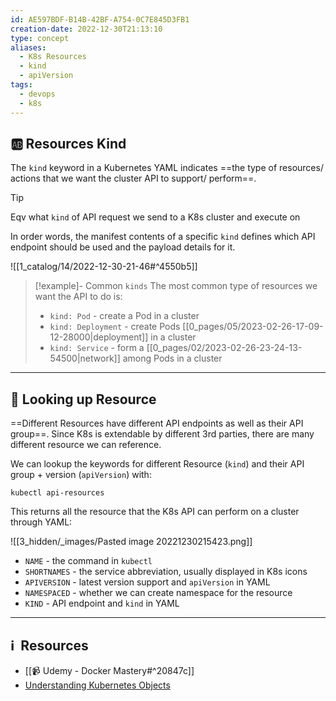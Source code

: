 ```yaml
---
id: AE597BDF-B14B-42BF-A754-0C7E845D3FB1
creation-date: 2022-12-30T21:13:10
type: concept
aliases:
  - K8s Resources
  - kind
  - apiVersion
tags:
  - devops
  - k8s
---
```

## 🆎 Resources Kind

The `kind` keyword in a Kubernetes YAML indicates ==the type of resources/ actions that we want the cluster API to support/ perform==. 


> [!Tip]
> Eqv what `kind` of API request we send to a K8s cluster and execute on

In order words, the manifest contents of a specific `kind` defines which API endpoint should be used and the payload details for it. 

![[1_catalog/14/2022-12-30-21-46#^4550b5]]

> [!example]- Common `kinds`
> The most common type of resources we want the API to do is: 
> - `kind: Pod` - create a Pod in a cluster 
> - `kind: Deployment` - create Pods [[0_pages/05/2023-02-26-17-09-12-28000|deployment]] in a cluster 
> - `kind: Service` - form a [[0_pages/02/2023-02-26-23-24-13-54500|network]] among Pods in a cluster

---
## 👀 Looking up Resource 

==Different Resources have different API endpoints as well as their API group==. Since K8s is extendable by different 3rd parties, there are many different resource we can reference. 

We can lookup the keywords for different Resource (`kind`) and their API group + version (`apiVersion`) with: 

```shell
kubectl api-resources
```

This returns all the resource that the K8s API can perform on a cluster through YAML: 

![[3_hidden/_images/Pasted image 20221230215423.png]]
- `NAME` - the command in `kubectl`
- `SHORTNAMES` - the service abbreviation, usually displayed in K8s icons
- `APIVERSION` - latest version support and `apiVersion` in YAML
- `NAMESPACED` - whether we can create namespace for the resource
- `KIND` - API endpoint and `kind` in YAML


---
## ℹ️  Resources
- [[📹 Udemy - Docker Mastery#^20847c]]
- [Understanding Kubernetes Objects](https://kubernetes.io/docs/concepts/overview/working-with-objects/kubernetes-objects/)